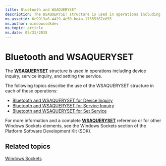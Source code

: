 ```yaml
---
title: Bluetooth and WSAQUERYSET
description: The WSAQUERYSET structure is used in operations including device inquiry, service inquiry, and setting the service.
ms.assetid: 6c9913a6-4429-4c50-be4a-17555f67e855
ms.author: windowssdkdev
ms.topic: article
ms.date: 05/31/2018
---
```


# Bluetooth and WSAQUERYSET

The [**WSAQUERYSET**](https://msdn.microsoft.com/library/windows/desktop/ms741679) structure is used in operations including device inquiry, service inquiry, and setting the service.

The following topics describe the use of the WSAQUERYSET structure in each of these operations:

-   [Bluetooth and WSAQUERYSET for Device Inquiry](bluetooth-and-wsaqueryset-for-device-inquiry.md)
-   [Bluetooth and WSAQUERYSET for Service Inquiry](bluetooth-and-wsaqueryset-for-service-inquiry.md)
-   [Bluetooth and WSAQUERYSET for Set Service](bluetooth-and-wsaqueryset-for-set-service.md)

For more information and a complete [**WSAQUERYSET**](https://msdn.microsoft.com/library/windows/desktop/ms741679) reference or for other Windows Sockets elements, see the Windows Sockets section of the Platform Software Development Kit (SDK).

## Related topics

<dl> <dt>

[Windows Sockets](https://msdn.microsoft.com/library/windows/desktop/ms740673)
</dt> </dl>

 

 




